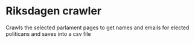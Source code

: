 # Riksdagen crawler

Crawls the selected parlament pages to get names and emails for elected politicans and saves into a csv file
